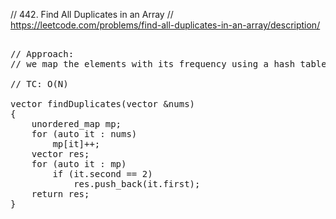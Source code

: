 // 442. Find All Duplicates in an Array
// https://leetcode.com/problems/find-all-duplicates-in-an-array/description/

<pre>

// Approach:
// we map the elements with its frequency using a hash table. and then return all those elements whose frequeny is 2.

// TC: O(N)

vector<int> findDuplicates(vector<int> &nums)
{
    unordered_map<int, int> mp;
    for (auto it : nums)
        mp[it]++;
    vector<int> res;
    for (auto it : mp)
        if (it.second == 2)
            res.push_back(it.first);
    return res;
}

</pre>